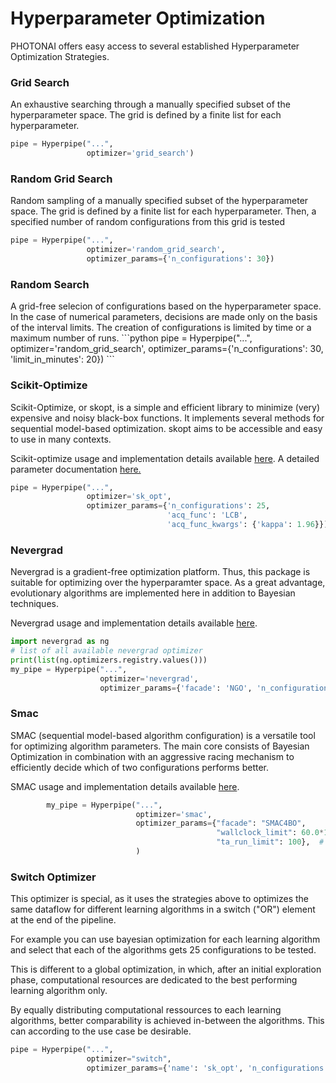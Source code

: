 <h1>Hyperparameter Optimization</h1>

PHOTONAI offers easy access to several established Hyperparameter Optimization Strategies.

<h3>Grid Search</h3>
An exhaustive searching through a manually specified subset of the hyperparameter space. The grid is defined by 
a finite list for each hyperparameter. 

```python
pipe = Hyperpipe("...", 
                 optimizer='grid_search')
```
<h3>Random Grid Search</h3>
Random sampling of a manually specified subset of the hyperparameter space. The grid is defined by 
a finite list for each hyperparameter. Then, a specified number of random configurations from this grid is tested

```python
pipe = Hyperpipe("...", 
                 optimizer='random_grid_search',
                 optimizer_params={'n_configurations': 30})
```

<h3>Random Search</h3>
A grid-free selecion of configurations based on the hyperparameter space. In the case of numerical parameters, 
decisions are made only on the basis of the interval limits. The creation of configurations is limited 
by time or a maximum number of runs.
```python
pipe = Hyperpipe("...", 
                 optimizer='random_grid_search',
                 optimizer_params={'n_configurations': 30,
                                   'limit_in_minutes': 20})
```

<h3>Scikit-Optimize</h3>
Scikit-Optimize, or skopt, is a simple and efficient library to
minimize (very) expensive and noisy black-box functions.
It implements several methods for sequential model-based optimization.
skopt aims to be accessible and easy to use in many contexts.

Scikit-optimize usage and implementation details available [here](https://scikit-optimize.github.io/stable/).
A detailed parameter documentation [here.](
    https://scikit-optimize.github.io/stable/modules/generated/skopt.optimizer.Optimizer.html#skopt.optimizer.Optimizer)
```python
pipe = Hyperpipe("...", 
                 optimizer='sk_opt',
                 optimizer_params={'n_configurations': 25,
                                   'acq_func': 'LCB',
                                   'acq_func_kwargs': {'kappa': 1.96}})
```
<h3>Nevergrad</h3>
Nevergrad is a gradient-free optimization platform. 
Thus, this package is suitable for optimizing over the hyperparamter space.
As a great advantage, evolutionary algorithms are implemented here 
in addition to Bayesian techniques.

Nevergrad usage and implementation details available [here](
https://facebookresearch.github.io/nevergrad/).
```python
import nevergrad as ng
# list of all available nevergrad optimizer
print(list(ng.optimizers.registry.values()))
my_pipe = Hyperpipe("...", 
                    optimizer='nevergrad',
                    optimizer_params={'facade': 'NGO', 'n_configurations': 30})
```

<h3>Smac</h3>

SMAC (sequential model-based algorithm configuration) is a
versatile tool for optimizing algorithm parameters.
The main core consists of Bayesian Optimization in
combination with an aggressive racing mechanism to efficiently
decide which of two configurations performs better.

SMAC usage and implementation details available [here](
    https://automl.github.io/SMAC3/master/quickstart.html).

```python
        my_pipe = Hyperpipe("...",
                            optimizer='smac',
                            optimizer_params={"facade": "SMAC4BO",
                                              "wallclock_limit": 60.0*10,  # seconds
                                              "ta_run_limit": 100},  # limit of configurations
                            )
```


<h3>Switch Optimizer</h3>
This optimizer is special, as it uses the strategies above to optimizes the same dataflow for different 
learning algorithms in a switch ("OR") element at the end of the pipeline. 

For example you can use bayesian optimization for each learning algorithm and select that each of the algorithms
gets 25 configurations to be tested. 

This is different to a global optimization, in which, after an initial exploration phase, computational resources 
are dedicated to the best performing learning algorithm only. 

By equally distributing computational ressources to each learning algorithms, better comparability is achieved 
in-between the algorithms. This can according to the use case be desirable.  
```python
pipe = Hyperpipe("...",
                 optimizer="switch",
                 optimizer_params={'name': 'sk_opt', 'n_configurations': 25})
```